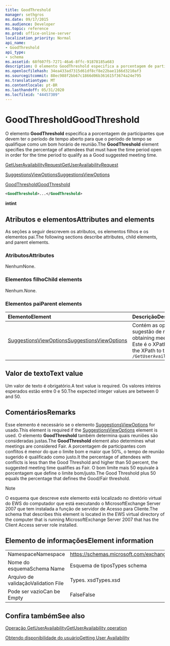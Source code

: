 ```yaml
---
title: GoodThreshold
manager: sethgros
ms.date: 09/17/2015
ms.audience: Developer
ms.topic: reference
ms.prod: office-online-server
localization_priority: Normal
api_name:
- GoodThreshold
api_type:
- schema
ms.assetid: 68f607f5-7271-46a6-8ffc-91878185a683
description: O elemento GoodThreshold especifica a porcentagem de participantes que devem ter o período de tempo aberto para que o período de tempo se qualifique como um bom horário de reunião.
ms.openlocfilehash: 34ea433ad7315d61df8cf8e22bae1166d3210af3
ms.sourcegitcommit: 88ec988f2bb67c1866d06b361615f3674a24e795
ms.translationtype: MT
ms.contentlocale: pt-BR
ms.lasthandoff: 05/31/2020
ms.locfileid: "44457309"
---
```

# <a name="goodthreshold"></a><span data-ttu-id="23ad6-103">GoodThreshold</span><span class="sxs-lookup"><span data-stu-id="23ad6-103">GoodThreshold</span></span>

<span data-ttu-id="23ad6-104">O elemento **GoodThreshold** especifica a porcentagem de participantes que devem ter o período de tempo aberto para que o período de tempo se qualifique como um bom horário de reunião.</span><span class="sxs-lookup"><span data-stu-id="23ad6-104">The **GoodThreshold** element specifies the percentage of attendees that must have the time period open in order for the time period to qualify as a Good suggested meeting time.</span></span> 
  
[<span data-ttu-id="23ad6-105">GetUserAvailabilityRequest</span><span class="sxs-lookup"><span data-stu-id="23ad6-105">GetUserAvailabilityRequest</span></span>](getuseravailabilityrequest.md)
  
[<span data-ttu-id="23ad6-106">SuggestionsViewOptions</span><span class="sxs-lookup"><span data-stu-id="23ad6-106">SuggestionsViewOptions</span></span>](suggestionsviewoptions.md)
  
[<span data-ttu-id="23ad6-107">GoodThreshold</span><span class="sxs-lookup"><span data-stu-id="23ad6-107">GoodThreshold</span></span>](goodthreshold.md)
  
```xml
<GoodThreshold>...</GoodThreshold>
```

 <span data-ttu-id="23ad6-108">**int**</span><span class="sxs-lookup"><span data-stu-id="23ad6-108">**int**</span></span>
## <a name="attributes-and-elements"></a><span data-ttu-id="23ad6-109">Atributos e elementos</span><span class="sxs-lookup"><span data-stu-id="23ad6-109">Attributes and elements</span></span>

<span data-ttu-id="23ad6-110">As seções a seguir descrevem os atributos, os elementos filhos e os elementos pai.</span><span class="sxs-lookup"><span data-stu-id="23ad6-110">The following sections describe attributes, child elements, and parent elements.</span></span>
  
### <a name="attributes"></a><span data-ttu-id="23ad6-111">Atributos</span><span class="sxs-lookup"><span data-stu-id="23ad6-111">Attributes</span></span>

<span data-ttu-id="23ad6-112">Nenhum</span><span class="sxs-lookup"><span data-stu-id="23ad6-112">None.</span></span>
  
### <a name="child-elements"></a><span data-ttu-id="23ad6-113">Elementos filho</span><span class="sxs-lookup"><span data-stu-id="23ad6-113">Child elements</span></span>

<span data-ttu-id="23ad6-114">Nenhum.</span><span class="sxs-lookup"><span data-stu-id="23ad6-114">None.</span></span>
  
### <a name="parent-elements"></a><span data-ttu-id="23ad6-115">Elementos pai</span><span class="sxs-lookup"><span data-stu-id="23ad6-115">Parent elements</span></span>

|<span data-ttu-id="23ad6-116">**Elemento**</span><span class="sxs-lookup"><span data-stu-id="23ad6-116">**Element**</span></span>|<span data-ttu-id="23ad6-117">**Descrição**</span><span class="sxs-lookup"><span data-stu-id="23ad6-117">**Description**</span></span>|
|:-----|:-----|
|[<span data-ttu-id="23ad6-118">SuggestionsViewOptions</span><span class="sxs-lookup"><span data-stu-id="23ad6-118">SuggestionsViewOptions</span></span>](suggestionsviewoptions.md) <br/> |<span data-ttu-id="23ad6-119">Contém as opções para obter informações de sugestão de reunião.</span><span class="sxs-lookup"><span data-stu-id="23ad6-119">Contains the options for obtaining meeting suggestion information.</span></span>  <br/> <span data-ttu-id="23ad6-120">Este é o XPath para este elemento:</span><span class="sxs-lookup"><span data-stu-id="23ad6-120">The following is the XPath to this element:</span></span>  <br/>  `/GetUserAvailabilityRequest/SuggestionViewOptions` <br/> |
   
## <a name="text-value"></a><span data-ttu-id="23ad6-121">Valor de texto</span><span class="sxs-lookup"><span data-stu-id="23ad6-121">Text value</span></span>

<span data-ttu-id="23ad6-122">Um valor de texto é obrigatório.</span><span class="sxs-lookup"><span data-stu-id="23ad6-122">A text value is required.</span></span> <span data-ttu-id="23ad6-123">Os valores inteiros esperados estão entre 0 e 50.</span><span class="sxs-lookup"><span data-stu-id="23ad6-123">The expected integer values are between 0 and 50.</span></span>
  
## <a name="remarks"></a><span data-ttu-id="23ad6-124">Comentários</span><span class="sxs-lookup"><span data-stu-id="23ad6-124">Remarks</span></span>

<span data-ttu-id="23ad6-125">Esse elemento é necessário se o elemento [SuggestionsViewOptions](suggestionsviewoptions.md) for usado.</span><span class="sxs-lookup"><span data-stu-id="23ad6-125">This element is required if the [SuggestionsViewOptions](suggestionsviewoptions.md) element is used.</span></span> <span data-ttu-id="23ad6-126">O elemento **GoodThreshold** também determina quais reuniões são consideradas justas.</span><span class="sxs-lookup"><span data-stu-id="23ad6-126">The **GoodThreshold** element also determines what meetings are considered Fair.</span></span> <span data-ttu-id="23ad6-127">A porcentagem de participantes com conflitos é menor do que o limite bom e maior que 50%, o tempo de reunião sugerido é qualificado como justo.</span><span class="sxs-lookup"><span data-stu-id="23ad6-127">It the percentage of attendees with conflicts is less than the Good Threshold and higher than 50 percent, the suggested meeting time qualifies as Fair.</span></span> <span data-ttu-id="23ad6-128">O bom limite mais 50 equivale à porcentagem que define o limite bom/justo.</span><span class="sxs-lookup"><span data-stu-id="23ad6-128">The Good Threshold plus 50 equals the percentage that defines the Good/Fair threshold.</span></span> 
  
> [!NOTE]
> <span data-ttu-id="23ad6-129">O esquema que descreve este elemento está localizado no diretório virtual do EWS do computador que está executando o MicrosoftExchange Server 2007 que tem instalada a função de servidor de Acesso para Cliente.</span><span class="sxs-lookup"><span data-stu-id="23ad6-129">The schema that describes this element is located in the EWS virtual directory of the computer that is running MicrosoftExchange Server 2007 that has the Client Access server role installed.</span></span> 
  
## <a name="element-information"></a><span data-ttu-id="23ad6-130">Elemento de informações</span><span class="sxs-lookup"><span data-stu-id="23ad6-130">Element information</span></span>

|||
|:-----|:-----|
|<span data-ttu-id="23ad6-131">Namespace</span><span class="sxs-lookup"><span data-stu-id="23ad6-131">Namespace</span></span>  <br/> |https://schemas.microsoft.com/exchange/services/2006/types  <br/> |
|<span data-ttu-id="23ad6-132">Nome do esquema</span><span class="sxs-lookup"><span data-stu-id="23ad6-132">Schema Name</span></span>  <br/> |<span data-ttu-id="23ad6-133">Esquema de tipos</span><span class="sxs-lookup"><span data-stu-id="23ad6-133">Types schema</span></span>  <br/> |
|<span data-ttu-id="23ad6-134">Arquivo de validação</span><span class="sxs-lookup"><span data-stu-id="23ad6-134">Validation File</span></span>  <br/> |<span data-ttu-id="23ad6-135">Types. xsd</span><span class="sxs-lookup"><span data-stu-id="23ad6-135">Types.xsd</span></span>  <br/> |
|<span data-ttu-id="23ad6-136">Pode ser vazio</span><span class="sxs-lookup"><span data-stu-id="23ad6-136">Can be Empty</span></span>  <br/> |<span data-ttu-id="23ad6-137">False</span><span class="sxs-lookup"><span data-stu-id="23ad6-137">False</span></span>  <br/> |
   
## <a name="see-also"></a><span data-ttu-id="23ad6-138">Confira também</span><span class="sxs-lookup"><span data-stu-id="23ad6-138">See also</span></span>



[<span data-ttu-id="23ad6-139">Operação GetUserAvailability</span><span class="sxs-lookup"><span data-stu-id="23ad6-139">GetUserAvailability operation</span></span>](getuseravailability-operation.md)


[<span data-ttu-id="23ad6-140">Obtendo disponibilidade do usuário</span><span class="sxs-lookup"><span data-stu-id="23ad6-140">Getting User Availability</span></span>](https://msdn.microsoft.com/library/d4133fcb-9b0f-4e6b-aadf-a389da83516a%28Office.15%29.aspx)

